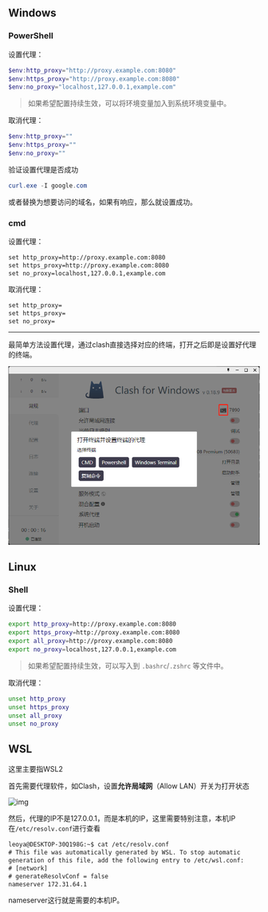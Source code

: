 ## Windows

### PowerShell

设置代理：

```powershell
$env:http_proxy="http://proxy.example.com:8080"
$env:https_proxy="http://proxy.example.com:8080"
$env:no_proxy="localhost,127.0.0.1,example.com"
```

> 如果希望配置持续生效，可以将环境变量加入到系统环境变量中。

取消代理：

```powershell
$env:http_proxy=""
$env:https_proxy=""
$env:no_proxy=""
```

验证设置代理是否成功

```powershell
curl.exe -I google.com
```

或者替换为想要访问的域名，如果有响应，那么就设置成功。

### cmd

设置代理：

```batch
set http_proxy=http://proxy.example.com:8080
set https_proxy=http://proxy.example.com:8080
set no_proxy=localhost,127.0.0.1,example.com
```

取消代理：

```batch
set http_proxy=
set https_proxy=
set no_proxy=
```

----

最简单方法设置代理，通过clash直接选择对应的终端，打开之后即是设置好代理的终端。

![image-20230628161324178](../images/clash_proxy_shell)

## Linux

### Shell

设置代理：

```bash
export http_proxy=http://proxy.example.com:8080
export https_proxy=http://proxy.example.com:8080
export all_proxy=http://proxy.example.com:8080
export no_proxy=localhost,127.0.0.1,example.com
```

> 如果希望配置持续生效，可以写入到 `.bashrc`/`.zshrc` 等文件中。

取消代理：

```bash
unset http_proxy
unset https_proxy
unset all_proxy
unset no_proxy
```

## WSL

这里主要指WSL2

首先需要代理软件，如Clash，设置**允许局域网**（Allow LAN）开关为打开状态

![img](https://img2022.cnblogs.com/blog/2026333/202205/2026333-20220519095954875-534125057.png)

然后，代理的IP不是127.0.0.1，而是本机的IP，这里需要特别注意，本机IP在`/etc/resolv.conf`进行查看

```
leoya@DESKTOP-30Q198G:~$ cat /etc/resolv.conf
# This file was automatically generated by WSL. To stop automatic generation of this file, add the following entry to /etc/wsl.conf:
# [network]
# generateResolvConf = false
nameserver 172.31.64.1
```

nameserver这行就是需要的本机IP。